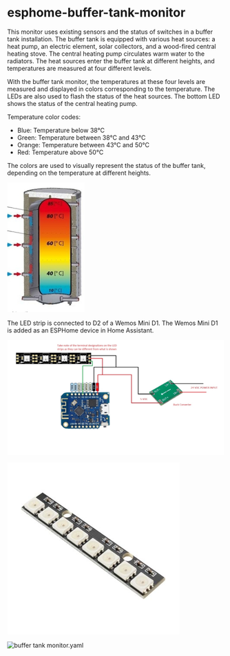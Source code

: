 # esphome-buffer-tank-monitor

This monitor uses existing sensors and the status of switches in a buffer tank installation. The buffer tank is equipped with various heat sources: a heat pump, an electric element, solar collectors, and a wood-fired central heating stove. The central heating pump circulates warm water to the radiators. The heat sources enter the buffer tank at different heights, and temperatures are measured at four different levels.

With the buffer tank monitor, the temperatures at these four levels are measured and displayed in colors corresponding to the temperature. The LEDs are also used to flash the status of the heat sources. The bottom LED shows the status of the central heating pump.

Temperature color codes:

* Blue: Temperature below 38°C
* Green: Temperature between 38°C and 43°C
* Orange: Temperature between 43°C and 50°C
* Red: Temperature above 50°C

The colors are used to visually represent the status of the buffer tank, depending on the temperature at different heights.

![Buffer Tank](https://github.com/ltvanderkrogt/esphome-buffer-tank-monitor/blob/b95d7cf0896e7c8e9885a070d57d6b16f92aebb1/buffervat%20temp.jpg)

The LED strip is connected to D2 of a Wemos Mini D1.
The Wemos Mini D1 is added as an ESPHome device in Home Assistant. 

![Wemos mini d1 + LED strip](https://github.com/ltvanderkrogt/esphome-buffer-tank-monitor/blob/004b270ed4e56d30e2fed7afcd0e297cf155829f/wemos%20led%20strip.jpg)

![8 LED WS2812 stripe](https://github.com/ltvanderkrogt/esphome-buffer-tank-monitor/blob/5d7355d51f4499c3ad0afcec4144e243f8d440a7/WS2812-5050-RGB-1-400x400.jpg)

![buffer tank monitor.yaml](https://github.com/ltvanderkrogt/esphome-buffer-tank-monitor/blob/0a07c180772de59640a225fdb48356f2e3a5b19a/buffer%20tank%20monitor.yaml)
